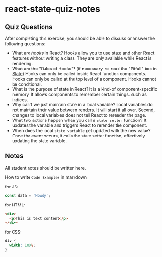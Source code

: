 # react-state-quiz-notes

## Quiz Questions

After completing this exercise, you should be able to discuss or answer the following questions:

- What are _hooks_ in React?
  Hooks allow you to use state and other React features without writing a class.
  They are only available while React is rendering.
- What are the "Rules of Hooks"? (if necessary, re-read the "Pitfall" box in [State](https://react.dev/learn/state-a-components-memory))
  Hooks can only be called inside React function components.
  Hooks can only be called at the top level of a component.
  Hooks cannot be conditional.
- What is the purpose of state in React?
  It is a kind-of component-specific memory. It allows components to remember certain things. such as
  indices.
- Why can't we just maintain state in a local variable?
  Local variables do not maintain their value between renders. It will start it all over.
  Second, changes to local variables does not tell React to rerender the page.
- What two actions happen when you call a `state setter` function?
  It updates the variable and triggers React to rerender the component.
- When does the local `state variable` get updated with the new value?
  Once the event occurs, it calls the state setter function, effectively updating the
  state variable.

## Notes

All student notes should be written here.

How to write `Code Examples` in markdown

for JS:

```javascript
const data = 'Howdy';
```

for HTML:

```html
<div>
  <p>This is text content</p>
</div>
```

for CSS:

```css
div {
  width: 100%;
}
```
